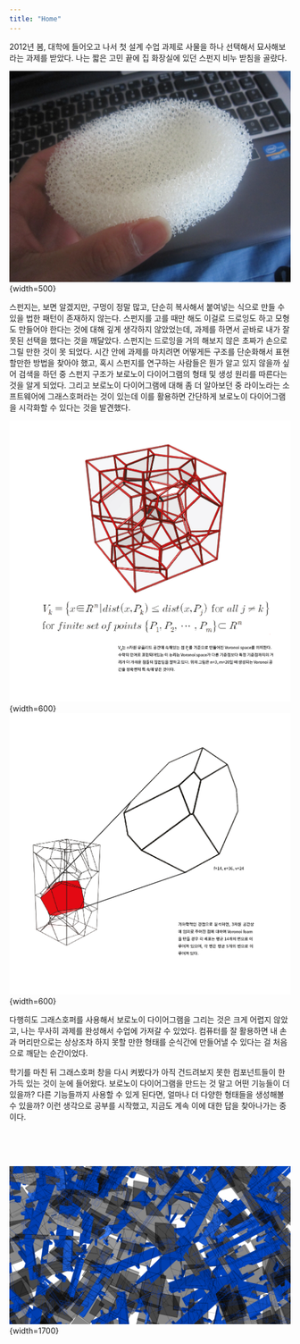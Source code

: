 ```yaml
---
title: "Home"
---
```


2012년 봄, 대학에 들어오고 나서 첫 설계 수업 과제로 사물을 하나 선택해서 묘사해보라는 과제를 받았다. 나는 짧은 고민 끝에 집 화장실에 있던 스펀지 비누 받침을 골랐다.  

![sponge-1](./assets/index/sponge-1.jpg){width=500}  

스펀지는, 보면 알겠지만, 구멍이 정말 많고, 단순히 복사해서 붙여넣는 식으로 만들 수 있을 법한 패턴이 존재하지 않는다. 스펀지를 고를 때만 해도 이걸로 드로잉도 하고 모형도 만들어야 한다는 것에 대해 깊게 생각하지 않았었는데, 과제를 하면서 곧바로 내가 잘못된 선택을 했다는 것을 깨달았다. 스펀지는 드로잉을 거의 해보지 않은 초짜가 손으로 그릴 만한 것이 못 되었다. 시간 안에 과제를 마치려면 어떻게든 구조를 단순화해서 표현할만한 방법을 찾아야 했고, 혹시 스펀지를 연구하는 사람들은 뭔가 알고 있지 않을까 싶어 검색을 하던 중 스펀지 구조가 보로노이 다이어그램의 형태 및 생성 원리를 따른다는 것을 알게 되었다. 그리고 보로노이 다이어그램에 대해 좀 더 알아보던 중 라이노라는 소프트웨어에 그래스호퍼라는 것이 있는데 이를 활용하면 간단하게 보로노이 다이어그램을 시각화할 수 있다는 것을 발견했다.

![sponge-2](./assets/index/sponge_3d_1.png){width=600}  
![sponge-3](./assets/index/sponge_3d_2.png){width=600}  

다행히도 그래스호퍼를 사용해서 보로노이 다이어그램을 그리는 것은 크게 어렵지 않았고, 나는 무사히 과제를 완성해서 수업에 가져갈 수 있었다. 컴퓨터를 잘 활용하면 내 손과 머리만으로는 상상조차 하지 못할 만한 형태를 순식간에 만들어낼 수 있다는 걸 처음으로 깨닫는 순간이었다.

학기를 마친 뒤 그래스호퍼 창을 다시 켜봤다가 아직 건드려보지 못한 컴포넌트들이 한가득 있는 것이 눈에 들어왔다. 보로노이 다이어그램을 만드는 것 말고 어떤 기능들이 더 있을까? 다른 기능들까지 사용할 수 있게 된다면, 얼마나 더 다양한 형태들을 생성해볼 수 있을까? 이런 생각으로 공부를 시작했고, 지금도 계속 이에 대한 답을 찾아나가는 중이다.

<br/>
<br/>
<br/>

![drawing](./assets/index/home_190728_1920.png){width=1700}
